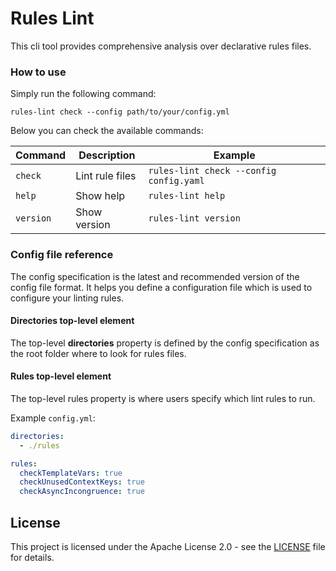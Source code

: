 # Rules Lint

This cli tool provides comprehensive analysis over declarative rules files.

### How to use

Simply run the following command:

```shell
rules-lint check --config path/to/your/config.yml
```

Below you can check the available commands:

| Command | Description | Example |
|---------|-------------|---------|
| `check` | Lint rule files | `rules-lint check --config config.yaml` |
| `help` | Show help | `rules-lint help` |
| `version` | Show version | `rules-lint version` |


### Config file reference

The config specification is the latest and recommended version of the config file format. It helps you define a configuration file which is used to configure your linting rules.

#### Directories top-level element

The top-level **directories** property is defined by the config specification as the root folder where to look for rules files.

#### Rules top-level element

The top-level rules property is where users specify which lint rules to run.

Example `config.yml`:

```yml
directories:
  - ./rules

rules:
  checkTemplateVars: true
  checkUnusedContextKeys: true
  checkAsyncIncongruence: true
```

## License

This project is licensed under the Apache License 2.0 - see the [LICENSE](LICENSE) file for details.
